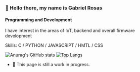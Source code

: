 ### 👋 Hello there, my name is Gabriel Rosas
#### Programming and Development
I have interest in the areas of IoT, backend and overall firmware development

Skills: C / PYTHON / JAVASCRIPT / HMTL / CSS

![Anurag's GitHub stats](https://github-readme-stats.vercel.app/api?username=RosasGabriel&show_icons=true&theme=tokyonight&height=250&width=300) [![Top Langs](https://github-readme-stats.vercel.app/api/top-langs/?username=RosasGabriel&theme=tokyonight&height=250&width=300&layout=compact)](https://github.com/anuraghazra/github-readme-stats)

- 🌱 This page is still a work in progress.
